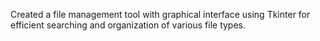 Created a file management tool with graphical interface using Tkinter for efficient searching and organization of various file types.
